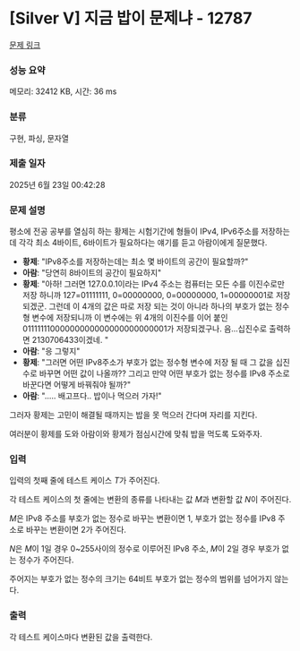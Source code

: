 # [Silver V] 지금 밥이 문제냐 - 12787 

[문제 링크](https://www.acmicpc.net/problem/12787) 

### 성능 요약

메모리: 32412 KB, 시간: 36 ms

### 분류

구현, 파싱, 문자열

### 제출 일자

2025년 6월 23일 00:42:28

### 문제 설명

<p>평소에 전공 공부를 열심히 하는 황제는 시험기간에 형들이 IPv4, IPv6주소를 저장하는데 각각 최소 4바이트, 6바이트가 필요하다는 얘기를 듣고 아람이에게 질문했다.</p>

<ul>
	<li><strong>황제</strong>: "IPv8주소를 저장하는데는 최소 몇 바이트의 공간이 필요할까?"</li>
	<li><strong>아람</strong>: "당연히 8바이트의 공간이 필요하지"</li>
	<li><strong>황제</strong>: "아하! 그러면 127.0.0.1이라는 IPv4 주소는 컴퓨터는 모든 수를 이진수로만 저장 하니까 127=01111111, 0=00000000, 0=00000000, 1=00000001로 저장되겠군. 그런데 이 4개의 값은 따로 저장 되는 것이 아니라 하나의 부호가 없는 정수형 변수에 저장되니까 이 변수에는 위 4개의 이진수를 이어 붙인 01111111000000000000000000000001가 저장되겠구나. 음...십진수로 출력하면 2130706433이겠네. "</li>
	<li><strong>아람</strong>: "응 그렇지"</li>
	<li><strong>황제</strong>: "그러면 어떤 IPv8주소가 부호가 없는 정수형 변수에 저장 될 때 그 값을 십진수로 바꾸면 어떤 값이 나올까?? 그리고 만약 어떤 부호가 없는 정수를 IPv8 주소로 바꾼다면 어떻게 바꿔줘야 될까?" </li>
	<li><strong>아람</strong>: "..... 배고프다.. 밥이나 먹으러 가자!" </li>
</ul>

<p>그러자 황제는 고민이 해결될 때까지는 밥을 못 먹으러 간다며 자리를 지킨다. </p>

<p>여러분이 황제를 도와 아람이와 황제가 점심시간에 맞춰 밥을 먹도록 도와주자.</p>

### 입력 

 <p>입력의 첫째 줄에 테스트 케이스 <em>T</em>가 주어진다.</p>

<p>각 테스트 케이스의 첫 줄에는 변환의 종류를 나타내는 값 <em>M</em>과 변환할 값 <em>N</em>이 주어진다.</p>

<p><em>M</em>은 IPv8 주소를 부호가 없는 정수로 바꾸는 변환이면 1, 부호가 없는 정수를 IPv8 주소로 바꾸는 변환이면 2가 주어진다.</p>

<p><em>N</em>은 <em>M</em>이 1일 경우  0~255사이의 정수로 이루어진 IPv8 주소, <em>M</em>이 2일 경우 부호가 없는 정수가 주어진다.</p>

<p>주어지는 부호가 없는 정수의 크기는 64비트 부호가 없는 정수의 범위를 넘어가지 않는다. </p>

### 출력 

 <p>각 테스트 케이스마다 변환된 값을 출력한다.</p>

